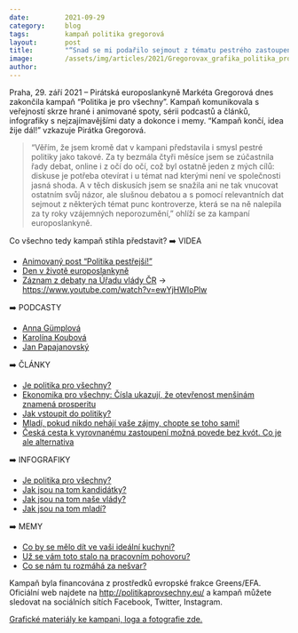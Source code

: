```yaml
---
date:         2021-09-29
category:     blog
tags:         kampaň politika gregorová
layout:       post
title:        "“Snad se mi podařilo sejmout z tématu pestrého zastoupení punc kontroverze,” věří Pirátka Gregorová"
image:        /assets/img/articles/2021/Gregorovax_grafika_politika_pro_vsechny.png
author:       
---
```


Praha, 29. září 2021 – Pirátská europoslankyně Markéta Gregorová dnes zakončila kampaň “Politika je pro všechny”. Kampaň komunikovala s veřejností skrze hrané i animované spoty, sérii podcastů a článků, infografiky s nejzajímavějšími daty a dokonce i memy. “Kampaň končí, idea žije dál!” vzkazuje Pirátka Gregorová.

> “Věřím, že jsem kromě dat v kampani představila i smysl pestré politiky jako takové. Za ty bezmála čtyři měsíce jsem se zúčastnila řady debat, online i z očí do očí, což byl ostatně jeden z mých cílů: diskuse je potřeba otevírat i u témat nad kterými není ve společnosti jasná shoda. A v těch diskusích jsem se snažila ani ne tak vnucovat ostatním svůj názor, ale slušnou debatou a s pomocí relevantních dat sejmout z některých témat punc kontroverze, která se na ně nalepila za ty roky vzájemných neporozumění,” ohlíží se za kampaní europoslankyně.

Co všechno tedy kampaň stihla představit?
➡️ VIDEA
* [Animovaný post “Politika pestřejší!”](https://www.youtube.com/watch?v=7IExRFp9NFo)
* [Den v životě europoslankyně](https://www.youtube.com/watch?v=e9zUV3JrbVU&t=1s)
* [Záznam z debaty na Úřadu vlády ČR]() -> https://www.youtube.com/watch?v=ewYjHWIoPlw

➡️ PODCASTY
* [Anna Gümplová](https://www.youtube.com/watch?v=dU1PNFI4-HM)
* [Karolína Koubová](https://www.youtube.com/watch?v=la1APl3cDqM)
* [Jan Papajanovský](https://www.youtube.com/watch?v=r8hyysWKAsA)

➡️ ČLÁNKY
* [Je politika pro všechny?](https://gregorova.eu/je-politika-pro-vsechny/)
* [Ekonomika pro všechny: Čísla ukazují, že otevřenost menšinám znamená prosperitu](https://gregorova.eu/ekonomika-pro-vsechny-cisla-ukazuji-ze-otevrenost/)
* [Jak vstoupit do politiky?](https://gregorova.eu/jak-vstoupit-do-politiky/)
* [Mladí, pokud nikdo nehájí vaše zájmy, chopte se toho sami!](https://gregorova.eu/mladi-pokud-nikdo-nehaji-vase-zajmy-chopte-se-toho/)
* [Česká cesta k vyrovnanému zastoupení možná povede bez kvót. Co je ale alternativa](https://gregorova.eu/ceska-cesta-k-vyrovnanemu-zastoupeni-mozna-povede/)

➡️ INFOGRAFIKY
* [Je politika pro všechny?](https://www.facebook.com/MEPGregorova/posts/2988100414797473)
* [Jak jsou na tom kandidátky?](https://www.facebook.com/MEPGregorova/posts/2994454127495435)
* [Jak jsou na tom naše vlády?](https://www.facebook.com/MEPGregorova/posts/2999521246988723)
* [Jak jsou na tom mladí?](https://www.facebook.com/MEPGregorova/posts/3007438559530325)

➡️ MEMY
* [Co by se mělo dít ve vaši ideální kuchyni?](https://www.facebook.com/MEPGregorova/posts/2993062774301237)
* [Už se vám toto stalo na pracovním pohovoru?](https://www.facebook.com/MEPGregorova/posts/2997335057207342)
* [Co se nám tu rozmáhá za nešvar?](https://www.facebook.com/MEPGregorova/posts/3003053439968837)

Kampaň byla financována z prostředků evropské frakce Greens/EFA. Oficiální web najdete na http://politikaprovsechny.eu/ a kampaň můžete sledovat na sociálních sítích Facebook, Twitter, Instagram.

[Grafické materiály ke kampani, loga a fotografie zde.](https://drive.google.com/drive/folders/1Me8iOmnTyM0IbWiA2g8dQGw3CjlfT-Ey?usp=sharing)

